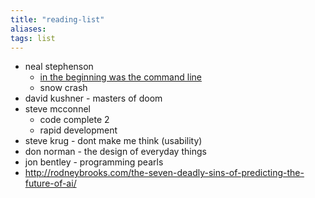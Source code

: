 ```yaml
---
title: "reading-list"
aliases: 
tags: list
---
```


- neal stephenson
	- [in the beginning was the command line ](linkhttp://garote.bdmonkeys.net/commandline/index.html)
	- snow crash
- david kushner - masters of doom
- steve mcconnel
	- code complete 2
	- rapid development
- steve krug - dont make me think (usability)
- don norman - the design of everyday things
- jon bentley - programming pearls
- http://rodneybrooks.com/the-seven-deadly-sins-of-predicting-the-future-of-ai/

